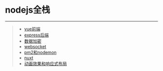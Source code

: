 # nodejs全栈
***
>* [vue前端](https://github.com/520171/note/blob/master/nodejs全栈/vue前端.md)  
>* [express后端](https://github.com/520171/note/blob/master/nodejs全栈/express后端.md)  
>* [数据加密](https://github.com/520171/note/blob/master/nodejs全栈/数据加密.md)  
>* [websocket](https://github.com/520171/note/blob/master/nodejs全栈/websocket.md)  
>* [pm2和nodemon](https://github.com/520171/note/blob/master/nodejs全栈/pm2和nodemon.md)  
>* [nuxt](https://github.com/520171/note/blob/master/nodejs全栈/nuxt.md)  
>* [动画效果和响应式布局](https://github.com/520171/note/blob/master/nodejs全栈/动画效果和响应式布局.md)  
